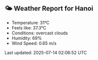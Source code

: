 <!-- WEATHER-START -->
## 🌤 Weather Report for Hanoi

- Temperature: 31°C
- Feels like: 37.3°C
- Conditions: overcast clouds
- Humidity: 69%
- Wind Speed: 0.65 m/s

Last updated: 2025-07-14 02:06:52 UTC
<!-- WEATHER-END -->
